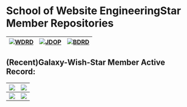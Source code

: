 # School of Website EngineeringStar Member Repositories
|[![WDRD](https://github-readme-stats.vercel.app/api/pin/?username=Galaxy-Wish-Star&repo=Web_DEV_ING&theme=gruvbox)](https://github.com/Galaxy-Wish-Star/Web_DEV_ING)|[![JDOP](https://github-readme-stats.vercel.app/api/pin/?username=Galaxy-Wish-Star&repo=Kaka-International-Car-Rental-Network&theme=gruvbox)](https://github.com/Galaxy-Wish-Star/JavaWeb-Java)|[![BDRD](https://github-readme-stats.vercel.app/api/pin/?username=School-of-Website-Engineering&repo=Weather-Recording-Automation-System&theme=gruvbox)](https://github.com/School-of-Website-Engineering/Weather-Recording-Automation-System)
|-|-|-


## (Recent)Galaxy-Wish-Star Member Active Record:
|<img src="https://activity-graph.herokuapp.com/graph?username=Mason369&theme=react-dark"/>|<img src="https://activity-graph.herokuapp.com/graph?username=LingASDJ&theme=react-dark" />
|-|-
|<img src="https://activity-graph.herokuapp.com/graph?username=liusxs&theme=react-dark"/>|<img src="https://activity-graph.herokuapp.com/graph?username=xiaon&theme=react-dark"/>
